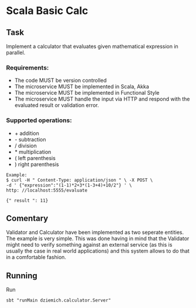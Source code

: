 # Scala Basic Calc


## Task
Implement a calculator that evaluates given mathematical
expression in parallel.
### Requirements:
 - The code MUST be version controlled
 - The microservice MUST be implemented in Scala, Akka
 - The microservice MUST be implemented in Functional Style
 - The microservice MUST handle the input via HTTP and
respond with the evaluated result or validation error.

### Supported operations:
- \+ addition
- \- subtraction
- \/ division
- \* multiplication
- \( left parenthesis
- \) right parenthesis

```
Example:
$ curl -H " Content-Type: application/json " \ -X POST \
-d ' {"expression":"(1-1)*2+3*(1-3+4)+10/2"} ' \
http: //localhost:5555/evaluate

{" result ": 11}
```

## Comentary
Validator and Calculator have been implemented as two seperate entities. The example is very simple.
This was done having in mind that the Validator might need to verify something against an external service (as this is usually the case in real world applications) and this system allows to do that in a comfortable fashion.

## Running
Run
```
sbt "runMain dziemich.calculator.Server"
```